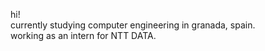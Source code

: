 hi!\
currently studying computer engineering in granada, spain.\
working as an intern for NTT DATA.
